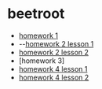 # beetroot
* [homework 1](https://Alexsandr-s.github.io/homework_01/index.html)
* --[homework 2 lesson 1](https://Alexsandr-s.github.io/homework_02/lesson_1/index.html)
* [homework 2 lesson 2](https://Alexsandr-s.github.io/homework_02/lesson_2/index.html)
* [homework 3]
* [homework 4 lesson 1](https://Alexsandr-s.github.io/homework_04/lesson_1/index.html)
* [homework 4 lesson 2](https://Alexsandr-s.github.io/homework_04/Lesson_2/index.html)
